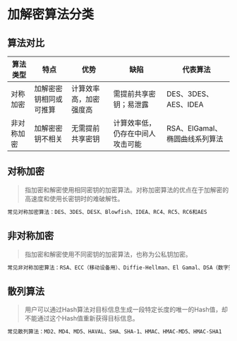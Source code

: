 # 加解密算法分类

## 算法对比

算法类型 | 特点 | 优势 | 缺陷 | 代表算法
--------  | ----- | ----- | ----- | ---------
对称加密 | 加解密密钥相同或可推算 | 计算效率高，加密强度高 | 需提前共享密钥；易泄露 | DES、3DES、AES、IDEA
非对称加密 | 加解密密钥不相关 | 无需提前共享密钥 | 计算效率低，仍存在中间人攻击可能 | RSA、ElGamal、椭圆曲线系列算法


## 对称加密

> 指加密和解密使用相同密钥的加密算法。对称加密算法的优点在于加解密的高速度和使用长密钥时的难破解性。

```bash
常见对称加密算法：DES、3DES、DESX、Blowfish、IDEA、RC4、RC5、RC6和AES
```


## 非对称加密

> 指加密和解密使用不同密钥的加密算法，也称为公私钥加密。

```bash
常见非对称加密算法：RSA、ECC（移动设备用）、Diffie-Hellman、El Gamal、DSA（数字签名用）
```
 
## 散列算法

> 用户可以通过Hash算法对目标信息生成一段特定长度的唯一的Hash值，却不能通过这个Hash值重新获得目标信息。

```bash
常见散列算法：MD2、MD4、MD5、HAVAL、SHA、SHA-1、HMAC、HMAC-MD5、HMAC-SHA1
```
